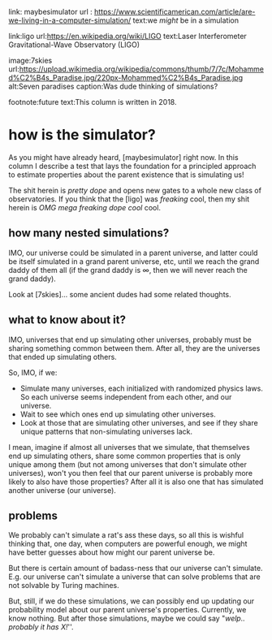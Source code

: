 link: maybesimulator
url : https://www.scientificamerican.com/article/are-we-living-in-a-computer-simulation/
text:we _might_ be in a simulation

link:ligo
url:https://en.wikipedia.org/wiki/LIGO
text:Laser Interferometer Gravitational-Wave Observatory (LIGO)

image:7skies
url:https://upload.wikimedia.org/wikipedia/commons/thumb/7/7c/Mohammed%C2%B4s_Paradise.jpg/220px-Mohammed%C2%B4s_Paradise.jpg
alt:Seven paradises
caption:Was dude thinking of simulations?

footnote:future
text:This column is written in 2018.

# how is the simulator?

As you might have already heard, [maybesimulator] right now.  In this column I
describe a test that lays the foundation for a principled approach to estimate
properties about the parent existence that is simulating us!

The shit herein is _pretty dope_ and opens new gates to a whole new class of
observatories.  If you think that the [ligo] was _freaking_ cool, then my shit
herein is _OMG mega freaking dope cool_ cool.

## how many nested simulations?

IMO, our universe could be simulated in a parent universe,
and latter could be itself simulated in a grand parent universe,
etc, until we reach the grand daddy of them all (if the grand daddy is
$\infty$, then we will never reach the grand daddy).

Look at [7skies]... some ancient dudes had some related thoughts.

## what to know about it?

IMO, universes that end up simulating other universes, probably must be sharing
something common between them.  After all, they are the universes that ended up
simulating others.

So, IMO, if we:

+ Simulate many universes, each initialized with randomized physics laws.  So
  each universe seems independent from each other, and our universe.
+ Wait to see which ones end up simulating other universes.
+ Look at those that are simulating other universes, and see if they share
  unique patterns that non-simulating universes lack.

I mean, imagine if almost all universes that we simulate, that themselves end
up simulating others, share some common properties that is only unique among
them (but not among universes that don't simulate other universes), won't you
then feel that our parent universe is probably more likely to also have those
properties?  After all it is also one that has simulated another universe (our
universe).

## problems

We probably can't simulate a rat's ass these days, so all this is wishful
thinking that, one day, when computers are powerful enough, we might have
better guesses about how might our parent universe be.

But there is certain amount of badass-ness that our universe can't simulate.
E.g. our universe can't simulate a universe that can solve problems that are
not solvable by Turing machines.

But, still, if we do these simulations, we can possibly end up updating our
probability model about our parent universe's properties.  Currently, we know
nothing.  But after those simulations, maybe we could say "_welp.. probably it
has X!_''.
